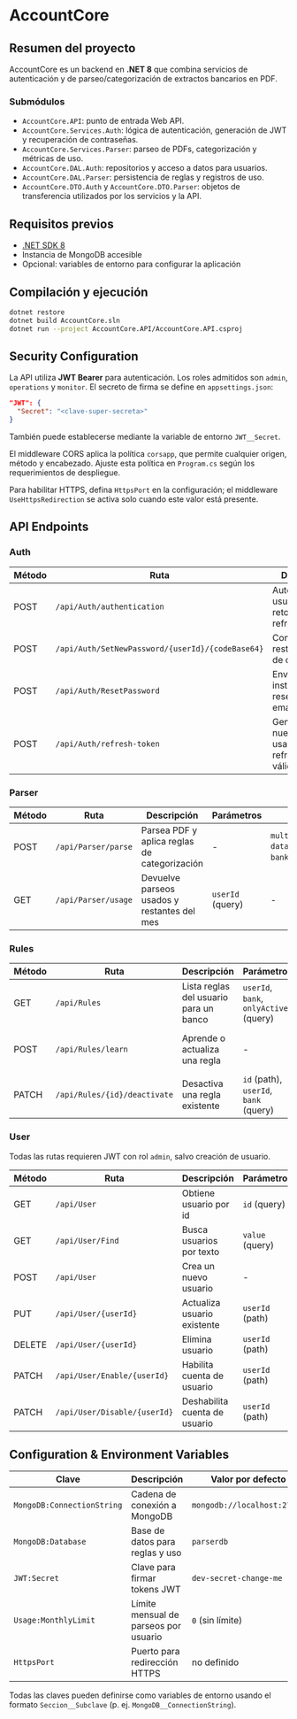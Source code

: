 # AccountCore

## Resumen del proyecto

AccountCore es un backend en **.NET 8** que combina servicios de autenticación y de parseo/categorización de extractos bancarios en PDF.

### Submódulos

- `AccountCore.API`: punto de entrada Web API.
- `AccountCore.Services.Auth`: lógica de autenticación, generación de JWT y recuperación de contraseñas.
- `AccountCore.Services.Parser`: parseo de PDFs, categorización y métricas de uso.
- `AccountCore.DAL.Auth`: repositorios y acceso a datos para usuarios.
- `AccountCore.DAL.Parser`: persistencia de reglas y registros de uso.
- `AccountCore.DTO.Auth` y `AccountCore.DTO.Parser`: objetos de transferencia utilizados por los servicios y la API.

## Requisitos previos

- [.NET SDK 8](https://dotnet.microsoft.com/download)
- Instancia de MongoDB accesible
- Opcional: variables de entorno para configurar la aplicación

## Compilación y ejecución

```bash
dotnet restore
dotnet build AccountCore.sln
dotnet run --project AccountCore.API/AccountCore.API.csproj
```

## Security Configuration

La API utiliza **JWT Bearer** para autenticación. Los roles admitidos son `admin`, `operations` y `monitor`. El secreto de firma se define en `appsettings.json`:

```json
"JWT": {
  "Secret": "<clave-super-secreta>"
}
```

También puede establecerse mediante la variable de entorno `JWT__Secret`.

El middleware CORS aplica la política `corsapp`, que permite cualquier origen, método y encabezado. Ajuste esta política en `Program.cs` según los requerimientos de despliegue.

Para habilitar HTTPS, defina `HttpsPort` en la configuración; el middleware `UseHttpsRedirection` se activa solo cuando este valor está presente.

## API Endpoints

### Auth

| Método | Ruta | Descripción | Parámetros | Cuerpo | Autorización |
|-------|------|-------------|------------|-------|-------------|
| POST | `/api/Auth/authentication` | Autentica usuario y retorna JWT + refresh token | - | `AuthenticationDTO` (email, password) | Ninguna |
| POST | `/api/Auth/SetNewPassword/{userId}/{codeBase64}` | Confirma restablecimiento de contraseña | `userId`, `codeBase64` | `SetPasswordDTO` | Ninguna |
| POST | `/api/Auth/ResetPassword` | Envía instrucciones de reseteo por email | - | campo `email` (form-data) | Ninguna |
| POST | `/api/Auth/refresh-token` | Genera un nuevo JWT usando un refresh token válido | - | `TokenModelDTO` (token, refreshToken) | Ninguna |

### Parser

| Método | Ruta | Descripción | Parámetros | Cuerpo | Autorización |
|-------|------|-------------|------------|-------|-------------|
| POST | `/api/Parser/parse` | Parsea PDF y aplica reglas de categorización | - | `multipart/form-data` con `file`, `bank`, `userId` | Ninguna |
| GET | `/api/Parser/usage` | Devuelve parseos usados y restantes del mes | `userId` (query) | - | Ninguna |

### Rules

| Método | Ruta | Descripción | Parámetros | Cuerpo | Autorización |
|-------|------|-------------|------------|-------|-------------|
| GET | `/api/Rules` | Lista reglas del usuario para un banco | `userId`, `bank`, `onlyActive` (query) | - | Ninguna |
| POST | `/api/Rules/learn` | Aprende o actualiza una regla | - | `LearnRuleRequest` (userId, bank, pattern, category) | Ninguna |
| PATCH | `/api/Rules/{id}/deactivate` | Desactiva una regla existente | `id` (path), `userId`, `bank` (query) | - | Ninguna |

### User

Todas las rutas requieren JWT con rol `admin`, salvo creación de usuario.

| Método | Ruta | Descripción | Parámetros | Cuerpo | Autorización |
|-------|------|-------------|------------|-------|-------------|
| GET | `/api/User` | Obtiene usuario por id | `id` (query) | - | `admin` |
| GET | `/api/User/Find` | Busca usuarios por texto | `value` (query) | - | `admin` |
| POST | `/api/User` | Crea un nuevo usuario | - | `UserPostDTO` | Ninguna |
| PUT | `/api/User/{userId}` | Actualiza usuario existente | `userId` (path) | `UserPostDTO` | `admin` |
| DELETE | `/api/User/{userId}` | Elimina usuario | `userId` (path) | - | `admin` |
| PATCH | `/api/User/Enable/{userId}` | Habilita cuenta de usuario | `userId` (path) | - | `admin` |
| PATCH | `/api/User/Disable/{userId}` | Deshabilita cuenta de usuario | `userId` (path) | - | `admin` |

## Configuration & Environment Variables

| Clave | Descripción | Valor por defecto |
|------|-------------|------------------|
| `MongoDB:ConnectionString` | Cadena de conexión a MongoDB | `mongodb://localhost:27017` |
| `MongoDB:Database` | Base de datos para reglas y uso | `parserdb` |
| `JWT:Secret` | Clave para firmar tokens JWT | `dev-secret-change-me` |
| `Usage:MonthlyLimit` | Límite mensual de parseos por usuario | `0` (sin límite) |
| `HttpsPort` | Puerto para redirección HTTPS | no definido |

Todas las claves pueden definirse como variables de entorno usando el formato `Seccion__Subclave` (p. ej. `MongoDB__ConnectionString`).

